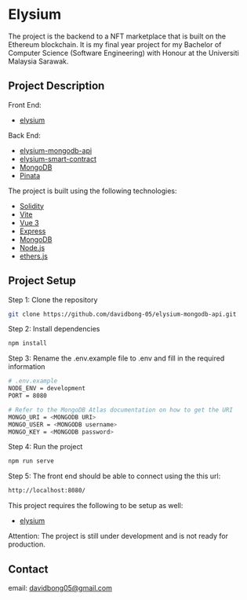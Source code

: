 # Elysium

The project is the backend to a NFT marketplace that is built on the Ethereum blockchain. It is my final year project for my Bachelor of Computer Science (Software Engineering) with Honour at the Universiti Malaysia Sarawak.

## Project Description

Front End:

- [elysium](https://github.com/davidbong-05/elysium.git)

Back End:

- [elysium-mongodb-api](https://github.com/davidbong-05/elysium-mongodb-api.git)
- [elysium-smart-contract](https://github.com/davidbong-05/elysium-smart-contract.git)
- [MongoDB](https://www.mongodb.com/)
- [Pinata](https://pinata.cloud/)

The project is built using the following technologies:

- [Solidity](https://docs.soliditylang.org/en/v0.8.4/)
- [Vite](https://vitejs.dev/)
- [Vue 3](https://v3.vuejs.org/)
- [Express](https://expressjs.com/)
- [MongoDB](https://www.mongodb.com/)
- [Node.js](https://nodejs.org/en/)
- [ethers.js](https://docs.ethers.io/v6/)

## Project Setup

Step 1: Clone the repository

```bash
git clone https://github.com/davidbong-05/elysium-mongodb-api.git
```

Step 2: Install dependencies

```bash
npm install
```

Step 3: Rename the .env.example file to .env and fill in the required information

```bash
# .env.example
NODE_ENV = development
PORT = 8080

# Refer to the MongoDB Atlas documentation on how to get the URI
MONGO_URI = <MONGODB URI>
MONGO_USER = <MONGODB username>
MONGO_KEY = <MONGODB password>
```

Step 4: Run the project

```bash
npm run serve
```

Step 5: The front end should be able to connect using the this url:

```bash
http://localhost:8080/
```

This project requires the following to be setup as well:

- [elysium](https://github.com/davidbong-05/elysium.git)

Attention: The project is still under development and is not ready for production.

## Contact

email: davidbong05@gmail.com
